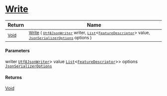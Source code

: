 # [Write](./NetCoreFeatureDescriptorListConverter-100664124.md)



| Return | Name | 
| --- | --- | 
| <sub>[Void](https://docs.microsoft.com/en-us/dotnet/api/System.Void)</sub>| <sub>[Write](./NetCoreFeatureDescriptorListConverter-100664124.md) ( [`Utf8JsonWriter`](https://docs.microsoft.com/en-us/dotnet/api/System.Text.Json.Utf8JsonWriter) writer, [`List`](https://docs.microsoft.com/en-us/dotnet/api/System.Collections.Generic.List-1)\<[`FeatureDescriptor`](./../../../FeatureDescriptor.md)> value, [`JsonSerializerOptions`](https://docs.microsoft.com/en-us/dotnet/api/System.Text.Json.JsonSerializerOptions) options )</sub>| <br>


#### Parameters
 writer  [`Utf8JsonWriter`](https://docs.microsoft.com/en-us/dotnet/api/System.Text.Json.Utf8JsonWriter)> value  [`List`](https://docs.microsoft.com/en-us/dotnet/api/System.Collections.Generic.List-1)\<[`FeatureDescriptor`](./../../../FeatureDescriptor.md)>> options  [`JsonSerializerOptions`](https://docs.microsoft.com/en-us/dotnet/api/System.Text.Json.JsonSerializerOptions)
#### Returns
[Void](https://docs.microsoft.com/en-us/dotnet/api/System.Void)